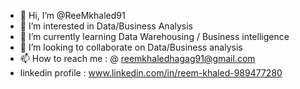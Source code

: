 - 👋 Hi, I’m @ReeMkhaled91
- 👀 I’m interested in Data/Business Analysis 
- 🌱 I’m currently learning Data Warehousing / Business intelligence
- 💞️ I’m looking to collaborate on Data/Business analysis
- 📫 How to reach me : @ reemkhaledhagag91@gmail.com
- linkedin profile : www.linkedin.com/in/reem-khaled-989477280

<!---
ReeMkhaled91/ReeMkhaled91 is a ✨ special ✨ repository because its `README.md` (this file) appears on your GitHub profile.
You can click the Preview link to take a look at your changes.
--->
